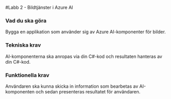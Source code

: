 #Labb 2 - Bildtjänster i Azure AI
### Vad du ska göra

Bygga en applikation som använder sig av Azure AI-komponenter för bilder. 

### Tekniska krav

AI-komponenterna ska anropas via din C#-kod och resultaten hanteras av din C#-kod.

### Funktionella krav

Användaren ska kunna skicka in information som bearbetas av AI-komponenten och sedan presenteras resultatet för användaren.

